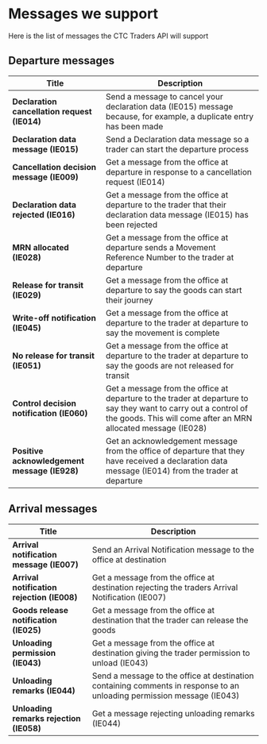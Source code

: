 # Messages we support

Here is the list of messages the CTC Traders API will support


## Departure messages
| **Title** | **Description** |
|------|-------------|
|**Declaration cancellation request (IE014)**|Send a message to cancel your declaration data (IE015) message because, for example, a duplicate entry has been made|
|**Declaration data message (IE015)**|Send a Declaration data message so a trader can start the departure process|
|**Cancellation decision message (IE009)**|Get a message from the office at departure in response to a cancellation request (IE014)|
|**Declaration data rejected (IE016)** |Get a message from the office at departure to the trader that their declaration data message (IE015) has been rejected|
|**MRN allocated (IE028)** | Get a message from the office at departure sends a Movement Reference Number to the trader at departure|
|**Release for transit (IE029)**| Get a message from the office at departure to say the goods can start their journey|
|**Write-off notification (IE045)**| Get a message from the office at departure to the trader at departure to say the movement is complete|
|**No release for transit (IE051)**| Get a message from the office at departure to the trader at departure to say the goods are not released for transit|
|**Control decision notification (IE060)**| Get a message from the office at departure to the trader at departure to say they want to carry out a control of the goods. This will come after an MRN allocated message (IE028)|
|**Positive acknowledgement message (IE928)**| Get an acknowledgement message from the office of departure that they have received a declaration data message (IE014) from the trader at departure  


## Arrival messages
| **Title** | **Description** |
|------|-------------|
|**Arrival notification message (IE007)**|Send an Arrival Notification message to the office at destination|
|**Arrival notification rejection (IE008)**|Get a message from the office at destination rejecting the traders Arrival Notification (IE007)|
|**Goods release notification (IE025)**|Get a message from the office at destination that the trader can release the goods|
|**Unloading permission (IE043)** |Get a message from the office at destination giving the trader permission to unload (IE043)|
|**Unloading remarks (IE044)** |Send a message to the office at destination containing comments in response to an unloading permission message (IE043)|
|**Unloading remarks rejection (IE058)**| Get a message rejecting unloading remarks (IE044)

